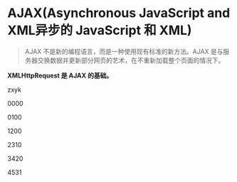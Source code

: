 

# AJAX(Asynchronous JavaScript and XML异步的 JavaScript 和 XML)

> AJAX 不是新的编程语言，而是一种使用现有标准的新方法。AJAX 是与服务器交换数据并更新部分网页的艺术，在不重新加载整个页面的情况下。

**XMLHttpRequest 是 AJAX 的基础。**

zxyk

0000

0100

1200

2310

3420

4531

